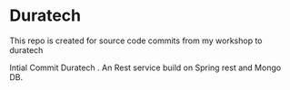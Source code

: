 # Duratech
This repo is created for source code commits from my workshop to duratech

Intial Commit Duratech . 
An Rest service build on Spring rest and Mongo DB.
